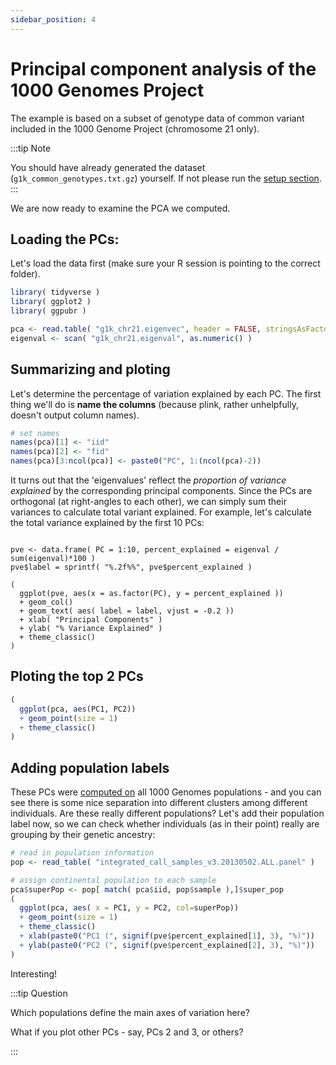 ```yaml
---
sidebar_position: 4
---
```


# Principal component analysis of the 1000 Genomes Project

The example is based on a subset of genotype data of common variant included in the 1000 Genome Project (chromosome 21
only). 

:::tip Note

You should have already generated the dataset (`g1k_common_genotypes.txt.gz`) yourself.
If not please run the [setup section](./getting_setup.md).
:::

We are now ready to examine the PCA we computed.

## Loading the PCs:
Let's load the data first (make sure your R session is pointing to the correct folder).

```r
library( tidyverse )
library( ggplot2 )
library( ggpubr )

pca <- read.table( "g1k_chr21.eigenvec", header = FALSE, stringsAsFactors = F )
eigenval <- scan( "g1k_chr21.eigenval", as.numeric() )
```

## Summarizing and ploting

Let's determine the percentage of variation explained by each PC. The first thing we'll do is **name the columns**
(because plink, rather unhelpfully, doesn't output column names).

```r
# set names
names(pca)[1] <- "iid"
names(pca)[2] <- "fid"
names(pca)[3:ncol(pca)] <- paste0("PC", 1:(ncol(pca)-2))

```

It turns out that the 'eigenvalues' reflect the *proportion of variance explained* by the corresponding principal
components.  Since the PCs are orthogonal (at right-angles to each other), we can simply sum their variances to
calculate total variant explained.  For example, let's calculate the total variance explained by the first 10 PCs:

```

pve <- data.frame( PC = 1:10, percent_explained = eigenval / sum(eigenval)*100 )
pve$label = sprintf( "%.2f%%", pve$percent_explained )

(
  ggplot(pve, aes(x = as.factor(PC), y = percent_explained ))
  + geom_col()
  + geom_text( aes( label = label, vjust = -0.2 ))
  + xlab( "Principal Components" )
  + ylab( "% Variance Explained" )
  + theme_classic()
)
```

## Ploting the top 2 PCs
```r
(
  ggplot(pca, aes(PC1, PC2))
  + geom_point(size = 1)
  + theme_classic()
)
```

## Adding population labels

These PCs were [computed on](./getting_setup.md) all 1000 Genomes populations - and you can see there is some nice
separation into different clusters among different individuals.  Are these really different populations?  Let's add
their population label now, so we can check whether individuals (as in their point) really are grouping by their genetic
ancestry:

```r
# read in population information
pop <- read_table( "integrated_call_samples_v3.20130502.ALL.panel" )

# assign continental population to each sample
pca$superPop <- pop[ match( pca$iid, pop$sample ),]$super_pop
(
  ggplot(pca, aes( x = PC1, y = PC2, col=superPop))
  + geom_point(size = 1)
  + theme_classic()
  + xlab(paste0("PC1 (", signif(pve$percent_explained[1], 3), "%)"))
  + ylab(paste0("PC2 (", signif(pve$percent_explained[2], 3), "%)"))
)
```

Interesting!

:::tip Question

Which populations define the main axes of variation here?

What if you plot other PCs - say, PCs 2 and 3, or others?

:::